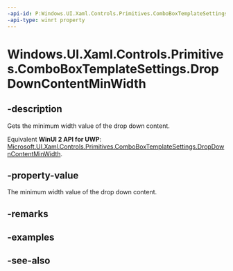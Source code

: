 ```yaml
---
-api-id: P:Windows.UI.Xaml.Controls.Primitives.ComboBoxTemplateSettings.DropDownContentMinWidth
-api-type: winrt property
---
```


<!-- Property syntax
public double DropDownContentMinWidth { get; }
-->

# Windows.UI.Xaml.Controls.Primitives.ComboBoxTemplateSettings.DropDownContentMinWidth

## -description
Gets the minimum width value of the drop down content.

Equivalent **WinUI 2 API for UWP**: [Microsoft.UI.Xaml.Controls.Primitives.ComboBoxTemplateSettings.DropDownContentMinWidth](/windows/winui/api/microsoft.ui.xaml.controls.primitives.comboboxtemplatesettings.dropdowncontentminwidth).

## -property-value
The minimum width value of the drop down content.

## -remarks

## -examples

## -see-also
